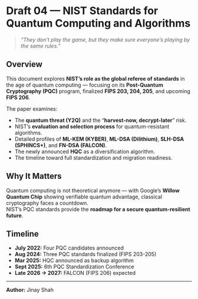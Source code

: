 # Draft 04 — NIST Standards for Quantum Computing and Algorithms  

> _“They don’t play the game, but they make sure everyone’s playing by the same rules.”_  

## Overview  
This document explores **NIST’s role as the global referee of standards** in the age of quantum computing — focusing on its **Post-Quantum Cryptography (PQC)** program, finalized **FIPS 203, 204, 205**, and upcoming **FIPS 206**.  

The paper examines:
- The **quantum threat (Y2Q)** and the “**harvest-now, decrypt-later**” risk.  
- NIST’s **evaluation and selection process** for quantum-resistant algorithms.  
- Detailed profiles of **ML-KEM (KYBER)**, **ML-DSA (Dilithium)**, **SLH-DSA (SPHINCS+)**, and **FN-DSA (FALCON)**.  
- The newly announced **HQC** as a diversification algorithm.  
- The timeline toward full standardization and migration readiness.  

## Why It Matters  
Quantum computing is not theoretical anymore — with Google’s **Willow Quantum Chip** showing verifiable quantum advantage, classical cryptography faces a countdown.  
NIST’s PQC standards provide the **roadmap for a secure quantum-resilient future**.

## Timeline  
- **July 2022:** Four PQC candidates announced  
- **Aug 2024:** Three PQC standards finalized (FIPS 203-205)  
- **Mar 2025:** HQC announced as backup algorithm  
- **Sept 2025:** 6th PQC Standardization Conference  
- **Late 2026 → 2027:** FALCON (FIPS 206) expected  

---

**Author:** Jinay Shah
